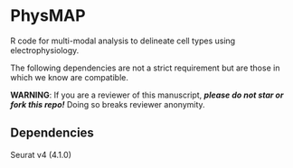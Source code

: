 # PhysMAP
R code for multi-modal analysis to delineate cell types using electrophysiology.

The following dependencies are not a strict requirement but are those in which we know are compatible. 

**WARNING**: If you are a reviewer of this manuscript, ___please do not star or fork this repo!___ Doing so breaks reviewer anonymity.

## Dependencies

Seurat v4 (4.1.0)
